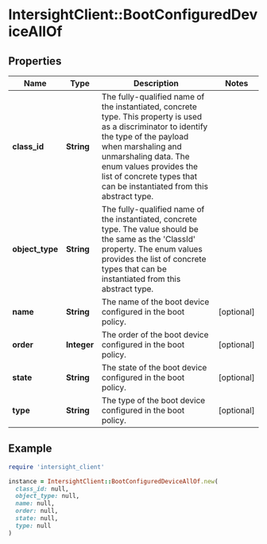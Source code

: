 # IntersightClient::BootConfiguredDeviceAllOf

## Properties

| Name | Type | Description | Notes |
| ---- | ---- | ----------- | ----- |
| **class_id** | **String** | The fully-qualified name of the instantiated, concrete type. This property is used as a discriminator to identify the type of the payload when marshaling and unmarshaling data. The enum values provides the list of concrete types that can be instantiated from this abstract type. |  |
| **object_type** | **String** | The fully-qualified name of the instantiated, concrete type. The value should be the same as the &#39;ClassId&#39; property. The enum values provides the list of concrete types that can be instantiated from this abstract type. |  |
| **name** | **String** | The name of the boot device configured in the boot policy. | [optional] |
| **order** | **Integer** | The order of the boot device configured in the boot policy. | [optional] |
| **state** | **String** | The state of the boot device configured in the boot policy. | [optional] |
| **type** | **String** | The type of the boot device configured in the boot policy. | [optional] |

## Example

```ruby
require 'intersight_client'

instance = IntersightClient::BootConfiguredDeviceAllOf.new(
  class_id: null,
  object_type: null,
  name: null,
  order: null,
  state: null,
  type: null
)
```

